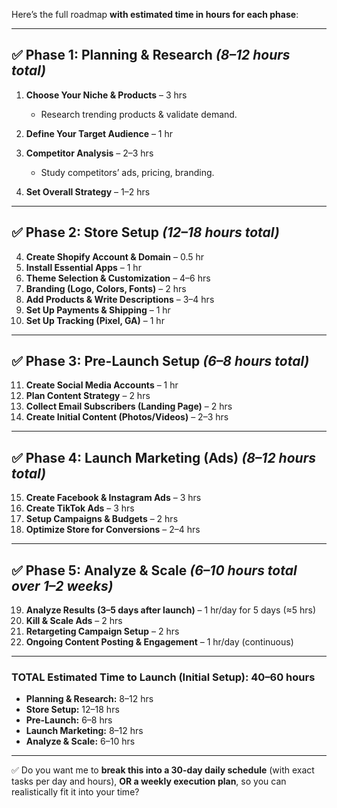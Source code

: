 Here’s the full roadmap **with estimated time in hours for each phase**:

---

## ✅ **Phase 1: Planning & Research** *(8–12 hours total)*

1. **Choose Your Niche & Products** – 3 hrs

   * Research trending products & validate demand.
2. **Define Your Target Audience** – 1 hr
3. **Competitor Analysis** – 2–3 hrs

   * Study competitors’ ads, pricing, branding.
4. **Set Overall Strategy** – 1–2 hrs

---

## ✅ **Phase 2: Store Setup** *(12–18 hours total)*

4. **Create Shopify Account & Domain** – 0.5 hr
5. **Install Essential Apps** – 1 hr
6. **Theme Selection & Customization** – 4–6 hrs
7. **Branding (Logo, Colors, Fonts)** – 2 hrs
8. **Add Products & Write Descriptions** – 3–4 hrs
9. **Set Up Payments & Shipping** – 1 hr
10. **Set Up Tracking (Pixel, GA)** – 1 hr

---

## ✅ **Phase 3: Pre-Launch Setup** *(6–8 hours total)*

11. **Create Social Media Accounts** – 1 hr
12. **Plan Content Strategy** – 2 hrs
13. **Collect Email Subscribers (Landing Page)** – 2 hrs
14. **Create Initial Content (Photos/Videos)** – 2–3 hrs

---

## ✅ **Phase 4: Launch Marketing (Ads)** *(8–12 hours total)*

15. **Create Facebook & Instagram Ads** – 3 hrs
16. **Create TikTok Ads** – 3 hrs
17. **Setup Campaigns & Budgets** – 2 hrs
18. **Optimize Store for Conversions** – 2–4 hrs

---

## ✅ **Phase 5: Analyze & Scale** *(6–10 hours total over 1–2 weeks)*

19. **Analyze Results (3–5 days after launch)** – 1 hr/day for 5 days (≈5 hrs)
20. **Kill & Scale Ads** – 2 hrs
21. **Retargeting Campaign Setup** – 2 hrs
22. **Ongoing Content Posting & Engagement** – 1 hr/day (continuous)

---

### **TOTAL Estimated Time to Launch (Initial Setup): 40–60 hours**

* **Planning & Research:** 8–12 hrs
* **Store Setup:** 12–18 hrs
* **Pre-Launch:** 6–8 hrs
* **Launch Marketing:** 8–12 hrs
* **Analyze & Scale:** 6–10 hrs

---

✅ Do you want me to **break this into a 30-day daily schedule** (with exact tasks per day and hours), **OR a weekly execution plan**, so you can realistically fit it into your time?
